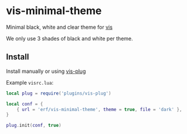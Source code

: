 # vis-minimal-theme

Minimal black, white and clear theme for [vis](https://github.com/martanne/vis)

We only use 3 shades of black and white per theme.

## Install

Install manually or using [vis-plug](https://github.com/erf/vis-plug)

Example `visrc.lua`:

```Lua
local plug = require('plugins/vis-plug')

local conf = {
	{ url = 'erf/vis-minimal-theme', theme = true, file = 'dark' },
}

plug.init(conf, true)

```

